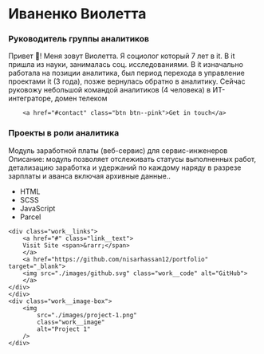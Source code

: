 <div class="header__text-box row">
    <div class="header__text">
        <h1 class="heading-primary">
        <!-- ФИО-->
        <span>Иваненко Виолетта</span>
        <!-- должность--> 
        <h3>Руководитель группы аналитиков</h3>
        <p>
        Привет 👋! Меня зовут Виолетта. Я социолог который 7 лет в it. В it пришла из науки, занималась соц. исследованиями. В it изначально работала на позиции аналитика, был период перехода в управление проектами it (3 года), позже вернулась обратно в аналитику. Сейчас руковожу небольшой командой аналитиков (4 человека) в ИТ-интеграторе, домен телеком

            
        <a href="#contact" class="btn btn--pink">Get in touch</a>
   <div class="Проекты в роли аналитика>
    <div class="work__text">
    <h3>Проекты в роли аналитика</h3>
    <p>
   Модуль заработной платы (веб-сервис) для сервис-инженеров
Описание: модуль позволяет отслеживать статусы выполненных работ, детализацию заработка и удержаний по каждому наряду в разрезе зарплаты и аванса включая архивные данные..
    </p>
    <ul class="Проекты в роли руководителя направления аналитики">
        <li>HTML</li>
        <li>SCSS</li>
        <li>JavaScript</li>
        <li>Parcel</li>
    </ul>

    <div class="work__links">
        <a href="#" class="link__text">
        Visit Site <span>&rarr;</span>
        </a> 
        <a href="https://github.com/nisarhassan12/portfolio" target="_blank">
        <img src="./images/github.svg" class="work__code" alt="GitHub">
        </a>
    </div>
    </div>
    <div class="work__image-box">
        <img
            src="./images/project-1.png"
            class="work__image"
            alt="Project 1"
        />
    </div>
</div>
